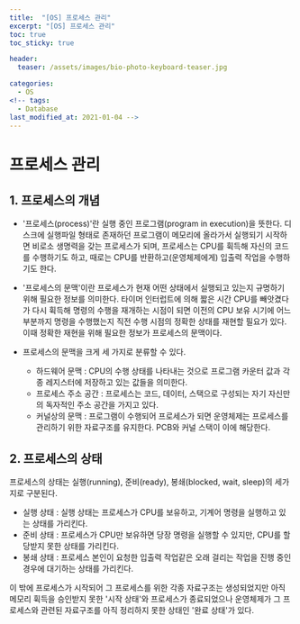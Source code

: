 ```yaml
---
title:  "[OS] 프로세스 관리"
excerpt: "[OS] 프로세스 관리"
toc: true
toc_sticky: true

header:
  teaser: /assets/images/bio-photo-keyboard-teaser.jpg

categories:
  - OS
<!-- tags:
  - Database 
last_modified_at: 2021-01-04 -->
---
```

# 프로세스 관리

## 1. 프로세스의 개념

- '프로세스(process)'란 실행 중인 프로그램(program in execution)을 뜻한다. 디스크에 실행파일 형태로 존재하던 프로그램이 메모리에 올라가서 실행되기 시작하면 비로소 생명력을 갖는 프로세스가 되며,
프로세스는 CPU를 휙득해 자신의 코드를 수행하기도 하고, 때로는 CPU를 반환하고(운영체제에게) 입출력 작업을 수행하기도 한다.

- '프로세스의 문맥'이란 프로세스가 현재 어떤 상태에서 실행되고 있는지 규명하기 위해 필요한 정보를 의미한다. 타이머 인터럽트에 의해 짧은 시간 CPU를 빼앗겼다가 다시 휙득해 명령의 수행을 재개하는 
  시점이 되면 이전의 CPU 보유 시기에 어느 부분까지 명령을 수행했는지 직전 수행 시점의 정확한 상태를 재현할 필요가 있다. 이때 정확한 재현을 위해 필요한 정보가 프로세스의 문맥이다. 
  
- 프로세스의 문맥을 크게 세 가지로 분류할 수 있다.
  - 하드웨어 문맥 : CPU의 수행 상태를 나타내는 것으로 프로그램 카운터 값과 각종 레지스터에 저장하고 있는 값들을 의미한다.
  - 프로세스 주소 공간 : 프로세스는 코드, 데이터, 스택으로 구성되는 자기 자신만의 독자적인 주소 공간을 가지고 있다.
  - 커널상의 문맥 : 프로그램이 수행되어 프로세스가 되면 운영체제는 프로세스를 관리하기 위한 자료구조를 유지한다. PCB와 커널 스택이 이에 해당한다.

## 2. 프로세스의 상태
프로세스의 상태는 실행(running), 준비(ready), 봉쇄(blocked, wait, sleep)의 세가지로 구분된다.

- 실행 상태 : 실행 상태는 프로세스가 CPU를 보유하고, 기계어 명령을 실행하고 있는 상태를 가리킨다.
- 준비 상태 : 프로세스가 CPU만 보유하면 당장 명령을 실행할 수 있지만, CPU를 할당받지 못한 상태를 가리킨다.
- 봉쇄 상태 : 프로세스 본인이 요청한 입출력 작업같은 오래 걸리는 작업을 진행 중인 경우에 대기하는 상태를 가리킨다.

이 밖에 프로세스가 시작되어 그 프로세스를 위한 각종 자료구조는 생성되었지만 아직 메모리 휙득을 승인받지 못한 '시작 상태'와 프로세스가 종료되었으나 운영체제가 그 프로세스와 관련된 자료구조를 아직 정리하지 못한 상태인 '완료 상태'가 있다.







